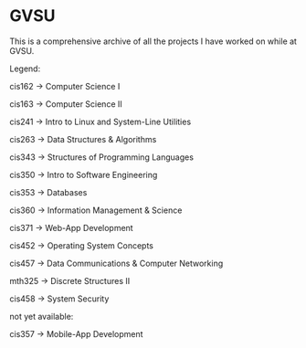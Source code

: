 # GVSU
This is a comprehensive archive of all the projects I have worked on while at GVSU.

Legend:

cis162 -> Computer Science I

cis163 -> Computer Science II

cis241 -> Intro to Linux and System-Line Utilities

cis263 -> Data Structures & Algorithms

cis343 -> Structures of Programming Languages

cis350 -> Intro to Software Engineering

cis353 -> Databases

cis360 -> Information Management & Science

cis371 -> Web-App Development

cis452 -> Operating System Concepts

cis457 -> Data Communications & Computer Networking

mth325 -> Discrete Structures II

cis458 -> System Security



not yet available:

cis357 -> Mobile-App Development

